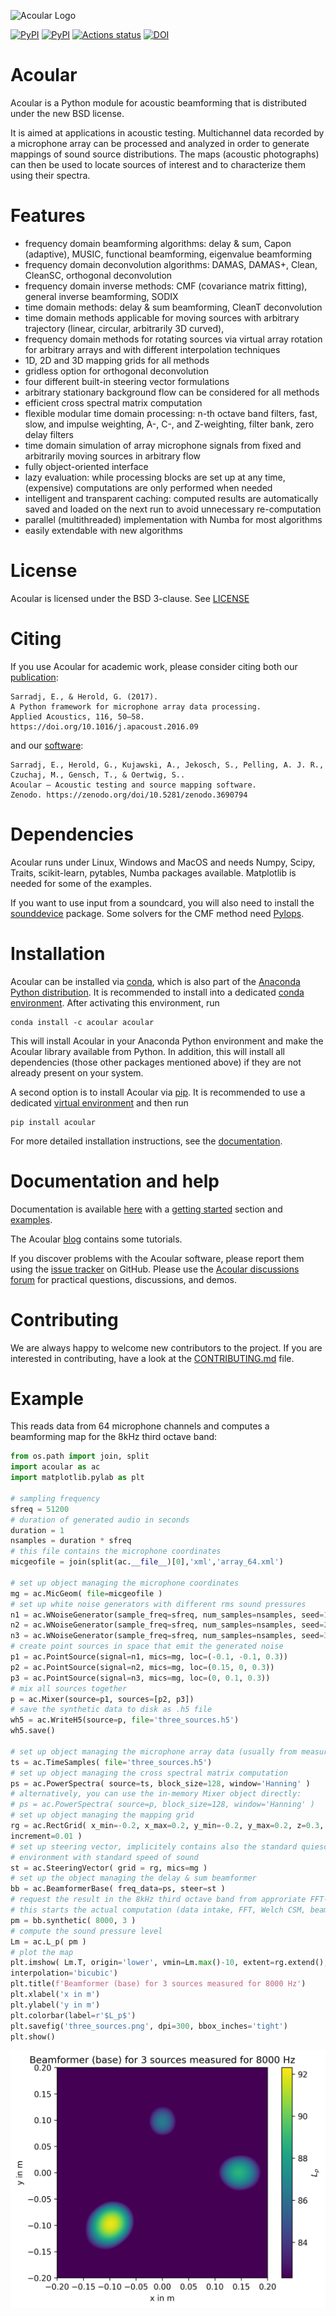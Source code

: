 ![Acoular Logo](https://github.com/acoular/acoular/blob/master/docs/source/_static/Acoular_logo.png?raw=true)

[![PyPI](https://img.shields.io/pypi/pyversions/acoular.svg)](https://pypi.org/project/acoular)
[![PyPI](https://img.shields.io/pypi/v/acoular.svg)](https://pypi.org/project/acoular)
[![Actions status](https://github.com/acoular/acoular/actions/workflows/tests.yml/badge.svg)](https://github.com/acoular/acoular/actions)
[![DOI](https://zenodo.org/badge/29729101.svg)](https://zenodo.org/doi/10.5281/zenodo.3690794)

# Acoular
Acoular is a Python module for acoustic beamforming that is distributed under the new BSD license. 

It is aimed at applications in acoustic testing. Multichannel data recorded by a microphone array can be processed and analyzed in order to generate mappings of sound source distributions. The maps (acoustic photographs) can then be used to locate sources of interest and to characterize them using their spectra. 

# Features
- frequency domain beamforming algorithms: delay & sum, Capon (adaptive), MUSIC, functional beamforming, eigenvalue beamforming
- frequency domain deconvolution algorithms: DAMAS, DAMAS+, Clean, CleanSC, orthogonal deconvolution
- frequency domain inverse methods: CMF (covariance matrix fitting), general inverse beamforming, SODIX
- time domain methods: delay & sum beamforming, CleanT deconvolution
- time domain methods applicable for moving sources with arbitrary trajectory (linear, circular, arbitrarily 3D curved), 
- frequency domain methods for rotating sources via virtual array rotation for arbitrary arrays and with different interpolation techniques
- 1D, 2D and 3D mapping grids for all methods
- gridless option for orthogonal deconvolution
- four different built-in steering vector formulations
- arbitrary stationary background flow can be considered for all methods
- efficient cross spectral matrix computation
- flexible modular time domain processing: n-th octave band filters, fast, slow, and impulse weighting, A-, C-, and Z-weighting, filter bank, zero delay filters
- time domain simulation of array microphone signals from fixed and arbitrarily moving sources in arbitrary flow
- fully object-oriented interface
- lazy evaluation: while processing blocks are set up at any time, (expensive) computations are only performed when needed
- intelligent and transparent caching: computed results are automatically saved and loaded on the next run to avoid unnecessary re-computation
- parallel (multithreaded) implementation with Numba for most algorithms
- easily extendable with new algorithms

# License
Acoular is licensed under the BSD 3-clause. See [LICENSE](LICENSE)

# Citing

If you use Acoular for academic work, please consider citing both our
[publication](https://doi.org/10.1016/j.apacoust.2016.09.015):

    Sarradj, E., & Herold, G. (2017). 
    A Python framework for microphone array data processing.
    Applied Acoustics, 116, 50–58. 
    https://doi.org/10.1016/j.apacoust.2016.09

and our [software](https://zenodo.org/doi/10.5281/zenodo.3690794):

    Sarradj, E., Herold, G., Kujawski, A., Jekosch, S., Pelling, A. J. R., Czuchaj, M., Gensch, T., & Oertwig, S..
    Acoular – Acoustic testing and source mapping software. 
    Zenodo. https://zenodo.org/doi/10.5281/zenodo.3690794

# Dependencies
Acoular runs under Linux, Windows and MacOS and needs Numpy, Scipy, Traits, scikit-learn, pytables, Numba packages available. 
Matplotlib is needed for some of the examples.

If you want to use input from a soundcard, you will also need to install the [sounddevice](https://python-sounddevice.readthedocs.io/en/0.3.12/installation.html) package. Some solvers for the CMF method need [Pylops](https://pylops.readthedocs.io/en/stable/installation.html).

# Installation

Acoular can be installed via [conda](https://docs.conda.io/en/latest/), which is also part of the [Anaconda Python distribution](https://www.anaconda.com/). It is recommended to install into a dedicated [conda environment](https://docs.conda.io/projects/conda/en/latest/user-guide/tasks/manage-environments.html). After activating this environment, run

    conda install -c acoular acoular

This will install Acoular in your Anaconda Python environment and make the Acoular library available from Python. In addition, this will install all dependencies (those other packages mentioned above) if they are not already present on your system. 

A second option is to install Acoular via [pip](https://pip.pypa.io/en/stable/). It is recommended to use a dedicated [virtual environment](https://virtualenv.pypa.io/en/latest/) and then run

    pip install acoular

For more detailed installation instructions, see the [documentation](https://acoular.org/install/index.html).

# Documentation and help
Documentation is available [here](https://acoular.org) with a
[getting started](https://acoular.org/get_started/index.html) section and
[examples](https://acoular.org/auto_examples/index.html).

The Acoular [blog](https://acoular.github.io/blog/) contains some tutorials.

If you discover problems with the Acoular software, please report them using the [issue tracker](https://github.com/acoular/acoular/issues) on GitHub. Please use the [Acoular discussions forum](https://github.com/acoular/acoular/discussions) for practical questions, discussions, and demos.

# Contributing

We are always happy to welcome new contributors to the project. 
If you are interested in contributing, have a look at the [CONTRIBUTING.md](CONTRIBUTING.md) file.

# Example
This reads data from 64 microphone channels and computes a beamforming map for the 8kHz third octave band:

```python
from os.path import join, split
import acoular as ac
import matplotlib.pylab as plt

# sampling frequency
sfreq = 51200
# duration of generated audio in seconds
duration = 1
nsamples = duration * sfreq
# this file contains the microphone coordinates
micgeofile = join(split(ac.__file__)[0],'xml','array_64.xml')

# set up object managing the microphone coordinates
mg = ac.MicGeom( file=micgeofile )
# set up white noise generators with different rms sound pressures
n1 = ac.WNoiseGenerator(sample_freq=sfreq, num_samples=nsamples, seed=1)
n2 = ac.WNoiseGenerator(sample_freq=sfreq, num_samples=nsamples, seed=2, rms=0.7)
n3 = ac.WNoiseGenerator(sample_freq=sfreq, num_samples=nsamples, seed=3, rms=0.5)
# create point sources in space that emit the generated noise
p1 = ac.PointSource(signal=n1, mics=mg, loc=(-0.1, -0.1, 0.3))
p2 = ac.PointSource(signal=n2, mics=mg, loc=(0.15, 0, 0.3))
p3 = ac.PointSource(signal=n3, mics=mg, loc=(0, 0.1, 0.3))
# mix all sources together
p = ac.Mixer(source=p1, sources=[p2, p3])
# save the synthetic data to disk as .h5 file
wh5 = ac.WriteH5(source=p, file='three_sources.h5')
wh5.save()

# set up object managing the microphone array data (usually from measurement)
ts = ac.TimeSamples( file='three_sources.h5')
# set up object managing the cross spectral matrix computation
ps = ac.PowerSpectra( source=ts, block_size=128, window='Hanning' )
# alternatively, you can use the in-memory Mixer object directly:
# ps = ac.PowerSpectra( source=p, block_size=128, window='Hanning' )
# set up object managing the mapping grid
rg = ac.RectGrid( x_min=-0.2, x_max=0.2, y_min=-0.2, y_max=0.2, z=0.3, \
increment=0.01 )
# set up steering vector, implicitely contains also the standard quiescent 
# environment with standard speed of sound
st = ac.SteeringVector( grid = rg, mics=mg )
# set up the object managing the delay & sum beamformer
bb = ac.BeamformerBase( freq_data=ps, steer=st )
# request the result in the 8kHz third octave band from approriate FFT-Lines
# this starts the actual computation (data intake, FFT, Welch CSM, beamforming)
pm = bb.synthetic( 8000, 3 )
# compute the sound pressure level
Lm = ac.L_p( pm )
# plot the map
plt.imshow( Lm.T, origin='lower', vmin=Lm.max()-10, extent=rg.extend(), \
interpolation='bicubic')
plt.title(f'Beamformer (base) for 3 sources measured for 8000 Hz')
plt.xlabel('x in m')
plt.ylabel('y in m')
plt.colorbar(label=r'$L_p$')
plt.savefig('three_sources.png', dpi=300, bbox_inches='tight')
plt.show()
```

![result](https://github.com/acoular/acoular/blob/master/docs/source/get_started/three_source_py3_colormap.png?raw=true)


